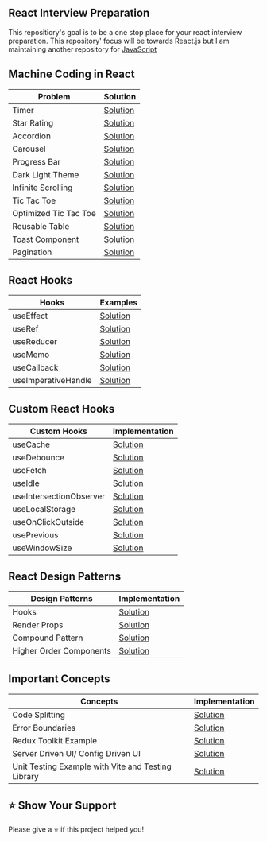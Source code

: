 ## React Interview Preparation

This repositiory's goal is to be a one stop place for your react interview preparation. This repository' focus will be towards React.js but I am maintaining another repository for [JavaScript](https://github.com/mohitkumartoshniwal/javascript-interview-preparation)

## Machine Coding in React

| Problem               | Solution                                            |
| --------------------- | --------------------------------------------------- |
| Timer                 | [Solution](./machine-coding/timer)                  |
| Star Rating           | [Solution](./machine-coding/star-rating/)           |
| Accordion             | [Solution](./machine-coding/accordion/)             |
| Carousel              | [Solution](./machine-coding/carousel/)              |
| Progress Bar          | [Solution](./machine-coding/progress-bar/)          |
| Dark Light Theme      | [Solution](./machine-coding/dark-light-theme/)      |
| Infinite Scrolling    | [Solution](./machine-coding/infinite-scrolling/)    |
| Tic Tac Toe           | [Solution](./machine-coding/tic-tac-toe/)           |
| Optimized Tic Tac Toe | [Solution](./machine-coding/optimized-tic-tac-toe/) |
| Reusable Table        | [Solution](./machine-coding/reusable-table/)        |
| Toast Component       | [Solution](./machine-coding/toast-component/)       |
| Pagination            | [Solution](./machine-coding/pagination/)            |

## React Hooks

| Hooks               | Examples                                       |
| ------------------- | ---------------------------------------------- |
| useEffect           | [Solution](./react-hooks/useEffect/)           |
| useRef              | [Solution](./react-hooks/useRef/)              |
| useReducer          | [Solution](./react-hooks/useReducer/)          |
| useMemo             | [Solution](./react-hooks/useMemo/)             |
| useCallback         | [Solution](./react-hooks/useCallback/)         |
| useImperativeHandle | [Solution](./react-hooks/useImperativeHandle/) |

## Custom React Hooks

| Custom Hooks            | Implementation                                      |
| ----------------------- | --------------------------------------------------- |
| useCache                | [Solution](./custom-hooks/useCache/)                |
| useDebounce             | [Solution](./custom-hooks/useDebounce/)             |
| useFetch                | [Solution](./custom-hooks/useFetch/)                |
| useIdle                 | [Solution](./custom-hooks/useIdle/)                 |
| useIntersectionObserver | [Solution](./custom-hooks/useIntersectionObserver/) |
| useLocalStorage         | [Solution](./custom-hooks/useLocalStorage/)         |
| useOnClickOutside       | [Solution](./custom-hooks/useOnClickOutside/)       |
| usePrevious             | [Solution](./custom-hooks/usePrevious/)             |
| useWindowSize           | [Solution](./custom-hooks/useWindowSize/)           |

## React Design Patterns

| Design Patterns         | Implementation                                               |
| ----------------------- | ------------------------------------------------------------ |
| Hooks                   | [Solution](./react-design-patterns/hooks/)                   |
| Render Props            | [Solution](./react-design-patterns/render-props/)            |
| Compound Pattern        | [Solution](./react-design-patterns/compound-pattern/)        |
| Higher Order Components | [Solution](./react-design-patterns/higher-order-components/) |

## Important Concepts

| Concepts                                           | Implementation                                                      |
| -------------------------------------------------- | ------------------------------------------------------------------- |
| Code Splitting                                     | [Solution](./concepts/code-splitting/)                              |
| Error Boundaries                                   | [Solution](./concepts/error-boundaries/)                            |
| Redux Toolkit Example                              | [Solution](./concepts/redux-toolkit/)                               |
| Server Driven UI/ Config Driven UI                 | [Solution](./concepts/server-driven-ui/)                            |
| Unit Testing Example with Vite and Testing Library | [Solution](./concepts/unit-testing-using-vite-and-testing-library/) |

## ⭐️ Show Your Support

Please give a ⭐️ if this project helped you!

